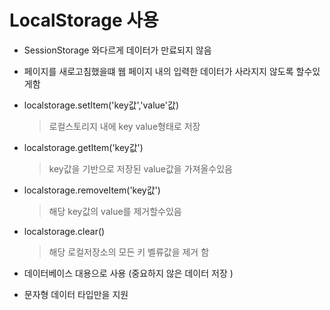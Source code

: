 # LocalStorage 사용

- SessionStorage 와다르게 데이터가 만료되지 않음
- 페이지를 새로고침했을떄 웹 페이지 내의 입력한 데이터가 사라지지 않도록 할수있게함
- localstorage.setItem('key값','value'값)

  > 로컬스토리지 내에 key value형태로 저장

- localstorage.getItem('key값')

  > key값을 기반으로 저장된 value값을 가져올수있음

- localstorage.removeItem('key값')

  > 해당 key값의 value를 제거할수있음

- localstorage.clear()

  > 해당 로컬저장소의 모든 키 벨류값을 제거 함

- 데이터베이스 대용으로 사용 (중요하지 않은 데이터 저장 )
- 문자형 데이터 타입만을 지원
